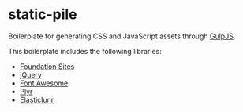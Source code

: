 # static-pile
Boilerplate for generating CSS and JavaScript assets through [GulpJS](https://gulpjs.com/).

This boilerplate includes the following libraries:
* [Foundation Sites](https://foundation.zurb.com/sites.html)
* [jQuery](https://jquery.com/)
* [Font Awesome](https://fontawesome.com/)
* [Plyr](https://plyr.io/)
* [Elasticlunr](http://elasticlunr.com/)
